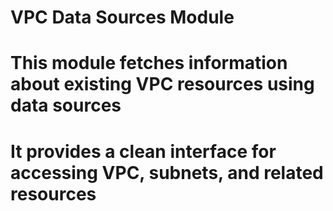 # VPC Data Sources Module
# This module fetches information about existing VPC resources using data sources
# It provides a clean interface for accessing VPC, subnets, and related resources